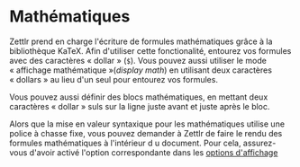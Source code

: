 # Mathématiques

Zettlr prend en charge l'écriture de formules mathématiques grâce à la bibliothèque KaTeX.
Afin d'utiliser cette fonctionalité, entourez vos formules avec des caractères « dollar » (`$`).
Vous pouvez aussi utiliser le mode « affichage mathématique »(_display math_) en utilisant deux caractères « dollars » au lieu d'un seul pour entourez vos formules.

Vous pouvez aussi définir des blocs mathématiques, en mettant deux caractères « dollar » suls sur la ligne juste avant et juste après le bloc.

Alors que la mise en valeur syntaxique pour les mathématiques utilise une police à chasse fixe, vous pouvez demander à Zettlr de faire le rendu des formules mathématiques à l'intérieur d u document.
Pour cela, assurez-vous d'avoir activé l'option correspondante dans les [options d'affichage](../reference/settings.md#affichage)
